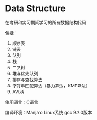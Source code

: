 # Data Structure

在考研和实习期间学习的所有数据结构代码

包括：

1. 顺序表
2. 链表
3. 队列
4. 栈
5. 二叉树
6. 堆与优先队列
7. 排序与查找算法
8. 字符串匹配算法（暴力算法，KMP算法）
9. AVL树

使用语言：C语言

编译环境：Manjaro Linux系统  gcc 9.2.0版本